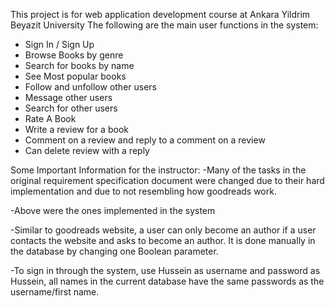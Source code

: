 This project is for web application development course at Ankara Yildrim Beyazit University
The following are the main user functions in the system:
-	Sign In / Sign Up
-	Browse Books by genre
-	Search for books by name
-	See Most popular books
-	Follow and unfollow other users
-	Message other users
-	Search for other users
-	Rate A Book
-	Write a review for a book
-	Comment on a review and reply to a comment on a review
-	Can delete review with a reply

Some Important Information for the instructor:
-Many of the tasks in the original requirement specification document were changed due to their hard implementation and due to not resembling how goodreads work.

-Above were the ones implemented in the system

-Similar to goodreads website, a user can only become an author if a user contacts the website and asks to become an author. It is done manually in the database by changing one Boolean parameter.

-To sign in through the system, use Hussein as username and password as Hussein, all names in the current database have the same passwords as the username/first name.
